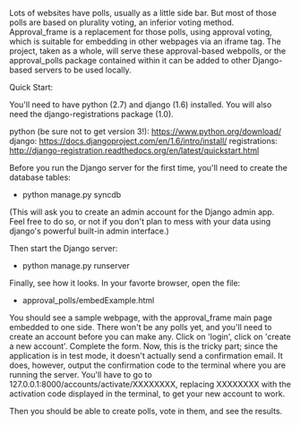 Lots of websites have polls, usually as a little side bar. But most of those polls are based on plurality voting, an inferior voting method. Approval_frame is a replacement for those polls, using approval voting, which is suitable for embedding in other webpages via an iframe tag. The project, taken as a whole, will serve these approval-based webpolls, or the approval_polls package contained within it can be added to other Django-based servers to be used locally.

Quick Start:

You'll need to have python (2.7) and django (1.6) installed. You will also need the django-registrations package (1.0).

python (be sure not to get version 3!): https://www.python.org/download/
django: https://docs.djangoproject.com/en/1.6/intro/install/
registrations: http://django-registration.readthedocs.org/en/latest/quickstart.html

Before you run the Django server for the first time, you'll need to create the database tables:

* python manage.py syncdb

(This will ask you to create an admin account for the Django admin app. Feel free to do so, or not if you don't plan to mess with your data using django's powerful built-in admin interface.)

Then start the Django server:

* python manage.py runserver

Finally, see how it looks. In your favorte browser, open the file:

* approval_polls/embedExample.html

You should see a sample webpage, with the approval_frame main page embedded to one side. There won't be any polls yet, and you'll need to create an account before you can make any. Click on 'login', click on 'create a new account'. Complete the form. Now, this is the tricky part; since the application is in test mode, it doesn't actually send a confirmation email. It does, however, output the confirmation code to the terminal where you are running the server. You'll have to go to 127.0.0.1:8000/accounts/activate/XXXXXXXX, replacing XXXXXXXX with the activation code displayed in the terminal, to get your new account to work.

Then you should be able to create polls, vote in them, and see the results.
